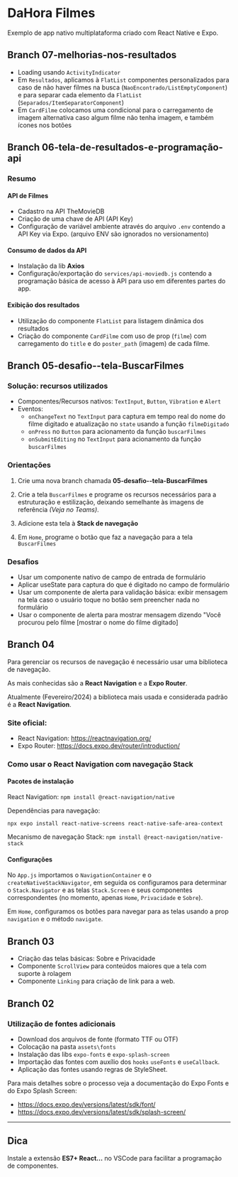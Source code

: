 # DaHora Filmes

Exemplo de app nativo multiplataforma criado com React Native e Expo.

## Branch 07-melhorias-nos-resultados

- Loading usando `ActivityIndicator`
- Em `Resultados`, aplicamos à `FlatList` componentes personalizados para caso de não haver filmes na busca (`NaoEncontrado/ListEmptyComponent`) e para separar cada elemento da `FlatList` (`Separados/ItemSeparatorComponent`)
- Em `CardFilme` colocamos uma condicional para o carregamento de imagem alternativa caso algum filme não tenha imagem, e também ícones nos botões

## Branch 06-tela-de-resultados-e-programação-api

### Resumo

#### API de Filmes

- Cadastro na API TheMovieDB
- Criação de uma chave de API (API Key)
- Configuração de variável ambiente através do arquivo `.env` contendo a API Key via Expo. (arquivo ENV são ignorados no versionamento)

#### Consumo de dados da API

- Instalação da lib **Axios**
- Configuração/exportação do `services/api-moviedb.js` contendo a programação básica de acesso à API para uso em diferentes partes do app.

#### Exibição dos resultados

- Utilização do componente `FlatList` para listagem dinâmica dos resultados
- Criação do componente `CardFilme` com uso de prop (`filme`) com carregamento do `title` e do `poster_path` (imagem) de cada filme.

## Branch 05-desafio--tela-BuscarFilmes

### Solução: recursos utilizados

- Componentes/Recursos nativos: `TextInput`, `Button`, `Vibration` e `Alert`
- Eventos:
  - `onChangeText` no `TextInput` para captura em tempo real do nome do filme digitado e atualização no `state` usando a função `filmeDigitado`
  - `onPress` no `Button` para acionamento da função `buscarFilmes`
  - `onSubmitEditing` no `TextInput` para acionamento da função `buscarFilmes`

### Orientações

1. Crie uma nova branch chamada **05-desafio--tela-BuscarFilmes**

2. Crie a tela `BuscarFilmes` e programe os recursos necessários para a estruturação e estilização, deixando semelhante às imagens de referência _(Veja no Teams)_.

3. Adicione esta tela à **Stack de navegação**

4. Em `Home`, programe o botão que faz a navegação para a tela `BuscarFilmes`

### Desafios

- Usar um componente nativo de campo de entrada de formulário
- Aplicar useState para captura do que é digitado no campo de formulário
- Usar um componente de alerta para validação básica: exibir mensagem na tela caso o usuário toque no botão sem preencher nada no formulário
- Usar o componente de alerta para mostrar mensagem dizendo "Você procurou pelo filme [mostrar o nome do filme digitado]

## Branch 04

Para gerenciar os recursos de navegação é necessário usar uma biblioteca de navegação.

As mais conhecidas são a **React Navigation** e a **Expo Router**.

Atualmente (Fevereiro/2024) a biblioteca mais usada e considerada padrão é a **React Navigation**.

### Site oficial:

- React Navigation: https://reactnavigation.org/
- Expo Router: https://docs.expo.dev/router/introduction/

### Como usar o React Navigation com navegação Stack

#### Pacotes de instalação

React Navigation: `npm install @react-navigation/native`

Dependências para navegação:

`npx expo install react-native-screens react-native-safe-area-context`

Mecanismo de navegação Stack: `npm install @react-navigation/native-stack`

#### Configurações

No `App.js` importamos o `NavigationContainer` e o `createNativeStackNavigator`, em seguida os configuramos para determinar o `Stack.Navigator` e as telas `Stack.Screen` e seus componentes correspondentes (no momento, apenas `Home`, `Privacidade` e `Sobre`).

Em `Home`, configuramos os botões para navegar para as telas usando a prop `navigation` e o método `navigate`.

## Branch 03

- Criação das telas básicas: Sobre e Privacidade
- Componente `ScrollView` para conteúdos maiores que a tela com suporte à rolagem
- Componente `Linking` para criação de link para a web.

## Branch 02

### Utilização de fontes adicionais

- Download dos arquivos de fonte (formato TTF ou OTF)
- Colocação na pasta `assets\fonts`
- Instalação das libs `expo-fonts` e `expo-splash-screen`
- Importação das fontes com auxílio dos `hooks` `useFonts` e `useCallback`.
- Aplicação das fontes usando regras de StyleSheet.

Para mais detalhes sobre o processo veja a documentação do Expo Fonts e do Expo Splash Screen:

- https://docs.expo.dev/versions/latest/sdk/font/
- https://docs.expo.dev/versions/latest/sdk/splash-screen/

---

## Dica

Instale a extensão **ES7+ React...** no VSCode para facilitar a programação de componentes.
